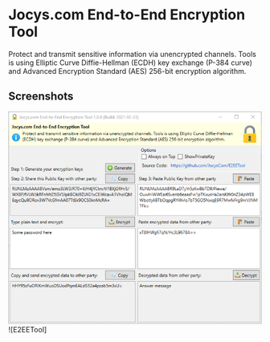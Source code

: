 # Jocys.com End-to-End Encryption Tool

Protect and transmit sensitive information via unencrypted channels. Tools is using Elliptic Curve Diffie-Hellman (ECDH) key exchange (P-384 curve) and Advanced Encryption Standard (AES) 256-bit encryption algorithm.

## Screenshots

![E2EETool](https://github.com/JocysCom/E2EETool/blob/main/Documents/Images/JocysCom.Tools.E2EETool.png?raw=true "E2EETool") ![E2EETool]
